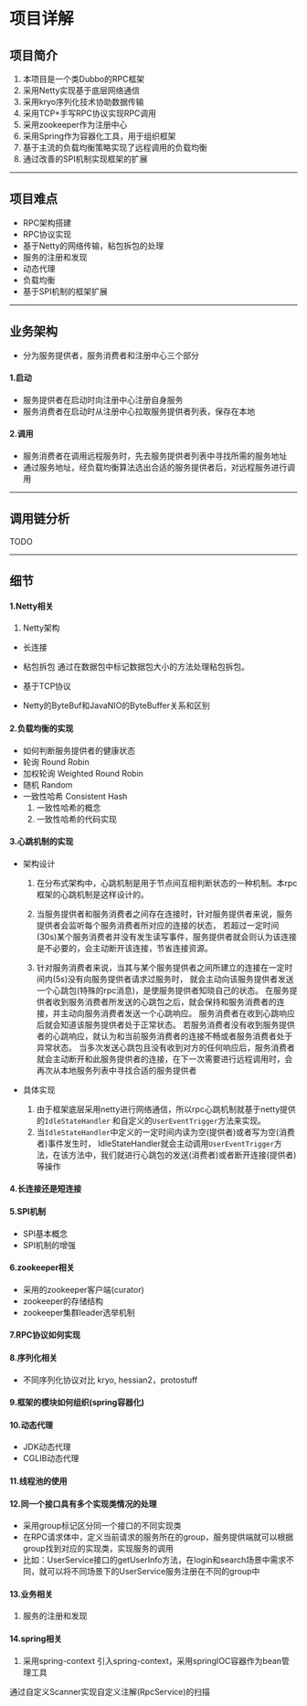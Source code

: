 # 项目详解

## 项目简介

1. 本项目是一个类Dubbo的RPC框架
2. 采用Netty实现基于底层网络通信
3. 采用kryo序列化技术协助数据传输
4. 采用TCP+手写RPC协议实现RPC调用
5. 采用zookeeper作为注册中心
6. 采用Spring作为容器化工具，用于组织框架
7. 基于主流的负载均衡策略实现了远程调用的负载均衡
8. 通过改善的SPI机制实现框架的扩展

---

## 项目难点

- RPC架构搭建
- RPC协议实现
- 基于Netty的网络传输，粘包拆包的处理
- 服务的注册和发现
- 动态代理
- 负载均衡
- 基于SPI机制的框架扩展

---

## 业务架构

- 分为服务提供者，服务消费者和注册中心三个部分

#### 1.启动

- 服务提供者在启动时向注册中心注册自身服务
- 服务消费者在启动时从注册中心拉取服务提供者列表，保存在本地

#### 2.调用

- 服务消费者在调用远程服务时，先去服务提供者列表中寻找所需的服务地址
- 通过服务地址，经负载均衡算法选出合适的服务提供者后，对远程服务进行调用

---

## 调用链分析

TODO

---

## 细节

#### 1.Netty相关

1. Netty架构

- 长连接

- 粘包拆包
  通过在数据包中标记数据包大小的方法处理粘包拆包。
- 基于TCP协议

- Netty的ByteBuf和JavaNIO的ByteBuffer关系和区别

#### 2.负载均衡的实现
- 如何判断服务提供者的健康状态
- 轮询 Round Robin
- 加权轮询 Weighted Round Robin
- 随机 Random
- 一致性哈希 Consistent Hash
    1. 一致性哈希的概念
    2. 一致性哈希的代码实现

#### 3.心跳机制的实现

- 架构设计

  1. 在分布式架构中，心跳机制是用于节点间互相判断状态的一种机制。本rpc框架的心跳机制是这样设计的。

  2. 当服务提供者和服务消费者之间存在连接时，针对服务提供者来说，服务提供者会监听每个服务消费者所对应的连接的状态，
  若超过一定时间(30s)某个服务消费者并没有发生读写事件，服务提供者就会则认为该连接是不必要的，会主动断开该连接，节省连接资源。

  3. 针对服务消费者来说，当其与某个服务提供者之间所建立的连接在一定时间内(5s)没有向服务提供者请求过服务时，
  就会主动向该服务提供者发送一个心跳包(特殊的rpc消息)，是使服务提供者知晓自己的状态。
  在服务提供者收到服务消费者所发送的心跳包之后，就会保持和服务消费者的连接，并主动向服务消费者发送一个心跳响应。
  服务消费者在收到心跳响应后就会知道该服务提供者处于正常状态。
  若服务消费者没有收到服务提供者的心跳响应，就认为和当前服务消费者的连接不畅或者服务消费者处于异常状态。
  当多次发送心跳包且没有收到对方的任何响应后，服务消费者就会主动断开和此服务提供者的连接，在下一次需要进行远程调用时，会再次从本地服务列表中寻找合适的服务提供者

- 具体实现
  1. 由于框架底层采用netty进行网络通信，所以rpc心跳机制就基于netty提供的```IdleStateHandler```
     和自定义的```UserEventTrigger```方法来实现。
  2. 当```IdleStateHandler```中定义的一定时间内读为空(提供者)或者写为空(消费者)事件发生时，
    IdleStateHandler就会主动调用```UserEventTrigger```方法，在该方法中，我们就进行心跳包的发送(消费者)或者断开连接(提供者)等操作

#### 4.长连接还是短连接

#### 5.SPI机制

- SPI基本概念
- SPI机制的增强

#### 6.zookeeper相关

- 采用的zookeeper客户端(curator)
- zookeeper的存储结构
- zookeeper集群leader选举机制

#### 7.RPC协议如何实现

#### 8.序列化相关

- 不同序列化协议对比 kryo, hessian2，protostuff

#### 9.框架的模块如何组织(spring容器化)

#### 10.动态代理

- JDK动态代理
- CGLIB动态代理

#### 11.线程池的使用

#### 12.同一个接口具有多个实现类情况的处理

- 采用group标记区分同一个接口的不同实现类
- 在RPC请求体中，定义当前请求的服务所在的group，服务提供端就可以根据group找到对应的实现类，实现服务的调用
- 比如：UserService接口的getUserInfo方法，在login和search场景中需求不同，就可以将不同场景下的UserService服务注册在不同的group中

#### 13.业务相关

1. 服务的注册和发现

#### 14.spring相关

1. 采用spring-context
   引入spring-context，采用springIOC容器作为bean管理工具

通过自定义Scanner实现自定义注解(RpcService)的扫描
